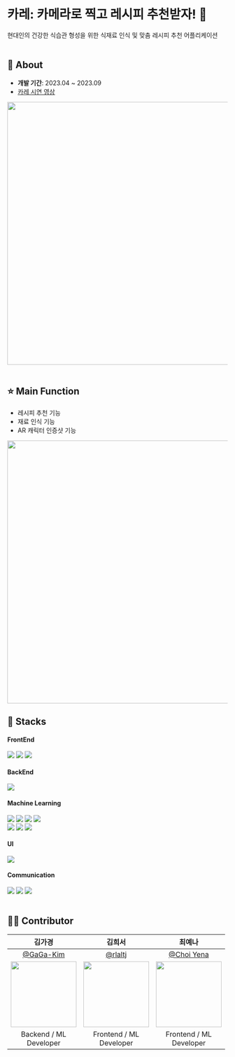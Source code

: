 # 카레: 카메라로 찍고 레시피 추천받자! 🍛
현대인의 건강한 식습관 형성을 위한 식재료 인식 및 맞춤 레시피 추천 어플리케이션<br/><br/> 

## 🌈 About
- <b>개발 기간</b>: 2023.04 ~ 2023.09<br/>
- [카레 시연 영상](https://youtu.be/0DPp7_p83QA)

<center><img src="https://github.com/Ottug-i/.github/assets/87821678/2f903256-bc37-4025-b5ba-b7178aafc580" width="600"></center>
</br>

## ⭐ Main Function
- 레시피 추천 기능
- 재료 인식 기능
- AR 캐릭터 인증샷 기능<br/>
<center><img src="https://github.com/Ottug-i/.github/assets/87821678/2ba2d0d1-f54e-4d0f-a3c3-66917d8103ea" width="600"></center>

## 💎 Stacks
<div align=start>  
  <h4>FrontEnd</h4>
   <img src="https://img.shields.io/badge/flutter-02569B?style=for-the-badge&logo=flutter&logoColor=white">
   <img src="https://img.shields.io/badge/android-3DDC84B?style=for-the-badge&logo=android&logoColor=white">
   <img src="https://img.shields.io/badge/ios-000000?style=for-the-badge&logo=ios&logoColor=white">
  
  <h4>BackEnd</h4>
   <img src="https://img.shields.io/badge/springboot-6DB33F?style=for-the-badge&logo=springboot&logoColor=white">
  
  <h4>Machine Learning</h4>
   <img src="https://img.shields.io/badge/googlecolab-F9AB00?style=for-the-badge&logo=googlecolab&logoColor=white">
   <img src="https://img.shields.io/badge/yolo-00FFFF?style=for-the-badge&logo=yolo&logoColor=black">
   <img src="https://img.shields.io/badge/pytorch-EE4C2C?style=for-the-badge&logo=pytorch&logoColor=white">
   <img src="https://img.shields.io/badge/tensorflow-FF6F00?style=for-the-badge&logo=tensorflow&logoColor=white">
   <br/>
   <img src="https://img.shields.io/badge/flask-000000?style=for-the-badge&logo=flask&logoColor=white">
   <img src="https://img.shields.io/badge/scikitlearn-F7931E?style=for-the-badge&logo=scikitlearn&logoColor=white">
   <img src="https://img.shields.io/badge/pandas-150458?style=for-the-badge&logo=pandas&logoColor=white">

  <h4>UI</h4>
  <img src="https://img.shields.io/badge/figma-1062FB?style=for-the-badge&logo=figma&logoColor=white">
     
  <h4>Communication</h4>
   <img src="https://img.shields.io/badge/github-181717?style=for-the-badge&logo=github&logoColor=white">
   <img src="https://img.shields.io/badge/notion-000000?style=for-the-badge&logo=notion&logoColor=white">
   <img src="https://img.shields.io/badge/discord-5865F2?style=for-the-badge&logo=discord&logoColor=white">
</div><br/>

## 🤹🏻 Contributor
| 김가경 | 김희서 | 최예나 |
| :-: | :-: | :-: |
| [@GaGa-Kim](https://github.com/GaGa-Kim) | [@rlaltj](https://github.com/hap6v6) | [@Choi Yena](https://github.com/YenaChoi00) |
|<img src="https://github.com/GaGa-Kim.png" style="width:150px; height:150px;">|<img src="https://avatars.githubusercontent.com/u/76986589?v=4" style="width:150px; height:150px;">|<img src="https://avatars.githubusercontent.com/u/71956482?v=4" style="width:150px; height:150px;">|
| Backend  / ML<br/>Developer | Frontend / ML<br/>Developer | Frontend / ML<br/>Developer |
